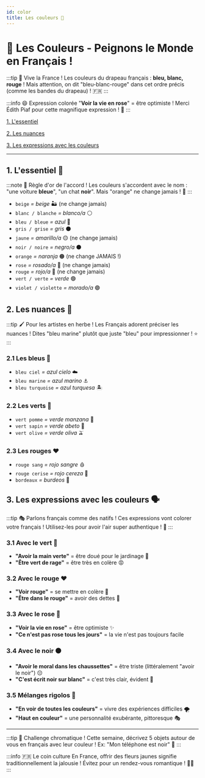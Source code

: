 ```yaml
---
id: color
title: Les couleurs 🌈
---
```


# 🌈 Les Couleurs - Peignons le Monde en Français !

:::tip 🎨 Vive la France !
Les couleurs du drapeau français : **bleu, blanc, rouge** ! Mais attention, on dit "bleu-blanc-rouge" dans cet ordre précis (comme les bandes du drapeau) ! 🇫🇷
:::

:::info 😄 Expression colorée
"**Voir la vie en rose**" = être optimiste ! Merci Édith Piaf pour cette magnifique expression ! 🌹
:::

[1. L'essentiel](#1-lessentiel-)

[2. Les nuances](#2-les-nuances-)

[3. Les expressions avec les couleurs](#3-les-expressions-avec-les-couleurs-️)

---

## 1. L'essentiel 🎯

:::note 📝 Règle d'or de l'accord !
Les couleurs s'accordent avec le nom : "une voiture **bleue**", "un chat **noir**". Mais "orange" ne change jamais ! 🍊
:::

* `beige` _= beige_ 🏜️ (ne change jamais)
* `blanc / blanche` _= blanco/a_ ⚪ 
* `bleu / bleue` _= azul_ 🔵
* `gris / grise` _= gris_ ⚫ 
* `jaune` _= amarillo/a_ 🟡 (ne change jamais)
* `noir / noire` _= negro/a_ ⚫
* `orange` _= naranja_ 🟠 (ne change JAMAIS !)
* `rose` _= rosado/a_ 🌸 (ne change jamais)
* `rouge` _= rojo/a_ 🔴 (ne change jamais)
* `vert / verte` _= verde_ 🟢
* `violet / violette` _= morado/a_ 🟣

## 2. Les nuances 🎨

:::tip 🖌️ Pour les artistes en herbe !
Les Français adorent préciser les nuances ! Dites "bleu marine" plutôt que juste "bleu" pour impressionner ! ⭐
:::

### 2.1 Les bleus 💙
* `bleu ciel` _= azul cielo_ ☁️
* `bleu marine` _= azul marino_ ⚓
* `bleu turquoise` _= azul turquesa_ 🏝️

### 2.2 Les verts 💚
* `vert pomme` _= verde manzana_ 🍏
* `vert sapin` _= verde abeto_ 🌲
* `vert olive` _= verde oliva_ 🫒

### 2.3 Les rouges ❤️
* `rouge sang` _= rojo sangre_ 🩸
* `rouge cerise` _= rojo cereza_ 🍒
* `bordeaux` _= burdeos_ 🍷

## 3. Les expressions avec les couleurs 🗣️

:::tip 🎭 Parlons français comme des natifs !
Ces expressions vont colorer votre français ! Utilisez-les pour avoir l'air super authentique ! 💫
:::

### 3.1 Avec le vert 💚
* **"Avoir la main verte"** = être doué pour le jardinage 🌱
* **"Être vert de rage"** = être très en colère 😡

### 3.2 Avec le rouge ❤️
* **"Voir rouge"** = se mettre en colère 😤
* **"Être dans le rouge"** = avoir des dettes 💸

### 3.3 Avec le rose 🌸
* **"Voir la vie en rose"** = être optimiste ✨
* **"Ce n'est pas rose tous les jours"** = la vie n'est pas toujours facile

### 3.4 Avec le noir ⚫
* **"Avoir le moral dans les chaussettes"** = être triste (littéralement "avoir le noir") 😔
* **"C'est écrit noir sur blanc"** = c'est très clair, évident 📝

### 3.5 Mélanges rigolos 🎪
* **"En voir de toutes les couleurs"** = vivre des expériences difficiles 🌪️
* **"Haut en couleur"** = une personnalité exubérante, pittoresque 🎭

---

:::tip 🎯 Challenge chromatique !
Cette semaine, décrivez 5 objets autour de vous en français avec leur couleur ! Ex: "Mon téléphone est noir" 📱
:::

:::info 🇫🇷 Le coin culture
En France, offrir des fleurs jaunes signifie traditionnellement la jalousie ! Évitez pour un rendez-vous romantique ! 💛💔
:::

